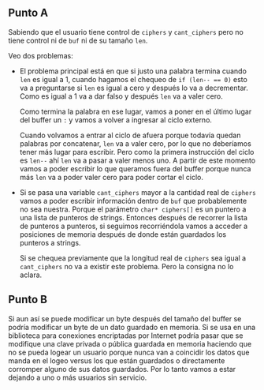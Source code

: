 ## Punto A
Sabiendo que el usuario tiene control de `ciphers` y `cant_ciphers` pero no tiene control ni de `buf` ni de su tamaño `len`. 

Veo dos problemas: 

- El problema principal está en que si justo una palabra termina cuando `len` es igual a 1, cuando hagamos el chequeo de `if (len-- == 0)` esto va a preguntarse si `len` es igual a cero y después lo va a decrementar. Como es igual a 1 va a dar falso y después `len` va a valer cero.  
 
  Como termina la palabra en ese lugar, vamos a poner en el último lugar del buffer un `:` y vamos a volver a ingresar al ciclo externo.  
  
  Cuando volvamos a entrar al ciclo de afuera porque todavía quedan palabras por concatenar, `len` va a valer cero, por lo que no deberíamos tener más lugar para escribir. Pero como la primera instrucción del ciclo es `len--` ahí `len` va a pasar a valer menos uno. A partir de este momento vamos a poder escribir lo que queramos fuera del buffer porque nunca más `len` va a poder valer cero para poder cortar el ciclo.

- Si se pasa una variable `cant_ciphers` mayor a la cantidad real de `ciphers` vamos a poder escribir información dentro de `buf` que probablemente no sea nuestra. Porque el parámetro `char* ciphers[]` es un puntero a una lista de punteros de strings. Entonces después de recorrer la lista de punteros a punteros, si seguimos recorriéndola vamos a acceder a posiciones de memoria después de donde están guardados los punteros a strings. 

  Si se chequea previamente que la longitud real de `ciphers` sea igual a `cant_ciphers` no va a existir este problema. Pero la consigna no lo aclara.

## Punto B
Si aun así se puede modificar un byte después del tamaño del buffer se podría modificar un byte de un dato guardado en memoria. Si se usa en una biblioteca para conexiones encriptadas por Internet podría pasar que se modifique una clave privada o pública guardada en memoria haciendo que no se pueda logear un usuario porque nunca van a coincidir los datos que manda en el logeo versus los que están guardados o directamente corromper alguno de sus datos guardados. Por lo tanto vamos a estar dejando a uno o más usuarios sin servicio.  
